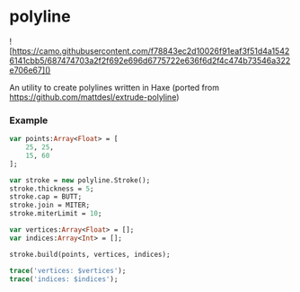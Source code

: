 # polyline

![https://camo.githubusercontent.com/f78843ec2d10026f91eaf3f51d4a15426141cbb5/687474703a2f2f692e696d6775722e636f6d2f4c474b73546a322e706e67]()

An utility to create polylines written in Haxe (ported from https://github.com/mattdesl/extrude-polyline)

### Example

```haxe
var points:Array<Float> = [
    25, 25,
    15, 60
];

var stroke = new polyline.Stroke();
stroke.thickness = 5;
stroke.cap = BUTT;
stroke.join = MITER;
stroke.miterLimit = 10;

var vertices:Array<Float> = [];
var indices:Array<Int> = [];

stroke.build(points, vertices, indices);

trace('vertices: $vertices');
trace('indices: $indices');
```
